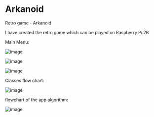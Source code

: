 # Arkanoid
Retro game - Arkanoid

I have created the retro game which can be played on Raspberry Pi 2B

Main Menu:

![image](https://user-images.githubusercontent.com/62381241/217031373-c5c93492-dc10-4656-8aa9-ae04dc099c72.png)

![image](https://user-images.githubusercontent.com/62381241/217031546-930586b8-2903-457a-9aaf-92628a2e638f.png)

![image](https://user-images.githubusercontent.com/62381241/217031567-4bba52c0-c650-4b4b-92ba-56f600ffcda5.png)

Classes flow chart:

![image](https://user-images.githubusercontent.com/62381241/217031713-12434bb5-0054-4a36-b1e3-6243209fff31.png)

flowchart of the app algorithm:

![image](https://user-images.githubusercontent.com/62381241/217031964-06e0d2b4-636d-402b-b0cc-6d73cda9a0ab.png)
